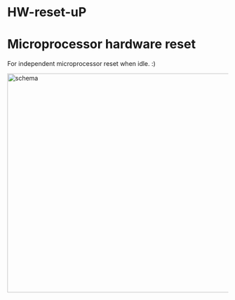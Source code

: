 # HW-reset-uP
<h1>Microprocessor hardware reset</h1>
<p>For independent microprocessor reset when idle. :)</p>
<p> </p>
<img src="https://github.com/ok1fet/HW-reset-uP/HW-RESET-uPu.jpg" width="720" height="500" alt="schema" />
</p>
